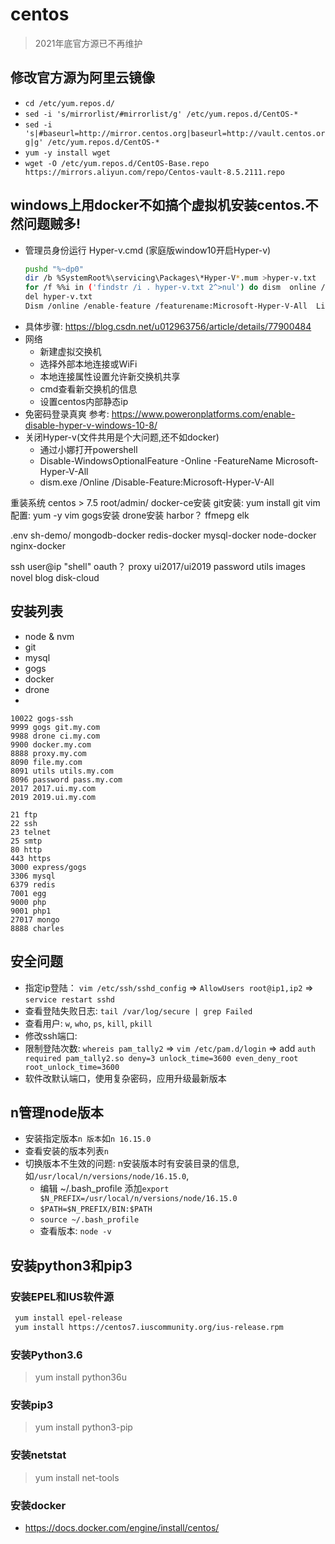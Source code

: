 # centos
> 2021年底官方源已不再维护

## 修改官方源为阿里云镜像
- `cd /etc/yum.repos.d/`
- `sed -i 's/mirrorlist/#mirrorlist/g' /etc/yum.repos.d/CentOS-*`
- `sed -i 's|#baseurl=http://mirror.centos.org|baseurl=http://vault.centos.org|g' /etc/yum.repos.d/CentOS-*`
- `yum -y install wget`
- `wget -O /etc/yum.repos.d/CentOS-Base.repo https://mirrors.aliyun.com/repo/Centos-vault-8.5.2111.repo`
## windows上用docker不如搞个虚拟机安装centos.不然问题贼多!
- 管理员身份运行 Hyper-v.cmd (家庭版window10开启Hyper-v)
  ```sh
  pushd "%~dp0"
  dir /b %SystemRoot%\servicing\Packages\*Hyper-V*.mum >hyper-v.txt
  for /f %%i in ('findstr /i . hyper-v.txt 2^>nul') do dism  online /norestart  add-package:"%SystemRoot%\servicing\Packages\%%i"
  del hyper-v.txt
  Dism /online /enable-feature /featurename:Microsoft-Hyper-V-All  LimitAccess /ALL
  ```
- 具体步骤: https://blog.csdn.net/u012963756/article/details/77900484
- 网络
  - 新建虚拟交换机
  - 选择外部本地连接或WiFi
  - 本地连接属性设置允许新交换机共享
  - cmd查看新交换机的信息
  - 设置centos内部静态ip
- 免密码登录真爽
参考: https://www.poweronplatforms.com/enable-disable-hyper-v-windows-10-8/
- 关闭Hyper-v(文件共用是个大问题,还不如docker)
  - 通过小娜打开powershell
  - Disable-WindowsOptionalFeature -Online -FeatureName Microsoft-Hyper-V-All
  - dism.exe /Online /Disable-Feature:Microsoft-Hyper-V-All


重装系统 centos > 7.5
root/admin/
docker-ce安装
git安装: yum install git
vim配置: yum -y vim
gogs安装
drone安装
harbor？
ffmepg
elk

.env
sh-demo/
mongodb-docker
redis-docker
mysql-docker
node-docker
nginx-docker

ssh user@ip "shell"
oauth？
proxy
ui2017/ui2019
password
utils
images
novel
blog
disk-cloud

## 安装列表
- node & nvm
- git
- mysql
- gogs
- docker
- drone
- 

```
10022 gogs-ssh 
9999 gogs git.my.com
9988 drone ci.my.com
9900 docker.my.com
8888 proxy.my.com
8090 file.my.com
8091 utils utils.my.com
8096 password pass.my.com
2017 2017.ui.my.com
2019 2019.ui.my.com

21 ftp
22 ssh
23 telnet 
25 smtp
80 http
443 https
3000 express/gogs 
3306 mysql
6379 redis
7001 egg
9000 php
9001 php1
27017 mongo
8888 charles
```

## 安全问题
- 指定ip登陆： `vim /etc/ssh/sshd_config` => `AllowUsers root@ip1,ip2` => `service restart sshd`
- 查看登陆失败日志: `tail /var/log/secure | grep Failed`
- 查看用户: `w`, `who`, `ps`, `kill`, `pkill`
- 修改ssh端口: 
- 限制登陆次数: `whereis pam_tally2` => `vim /etc/pam.d/login` => add `auth required pam_tally2.so deny=3 unlock_time=3600 even_deny_root root_unlock_time=3600`
- 软件改默认端口，使用复杂密码，应用升级最新版本

## n管理node版本
- 安装指定版本`n 版本`如`n 16.15.0`
- 查看安装的版本列表`n`
- 切换版本不生效的问题: n安装版本时有安装目录的信息, 如`/usr/local/n/versions/node/16.15.0`, 
  - 编辑 ~/.bash_profile 添加`export $N_PREFIX=/usr/local/n/versions/node/16.15.0` 
  - `$PATH=$N_PREFIX/BIN:$PATH`
  - `source ~/.bash_profile`
  - 查看版本: `node -v`

## 安装python3和pip3

### 安装EPEL和IUS软件源
 ```sh
  yum install epel-release
  yum install https://centos7.iuscommunity.org/ius-release.rpm
 ```
### 安装Python3.6
> yum install python36u
### 安装pip3
> yum install python3-pip
>

### 安装netstat
> yum install net-tools

### 安装docker
- https://docs.docker.com/engine/install/centos/